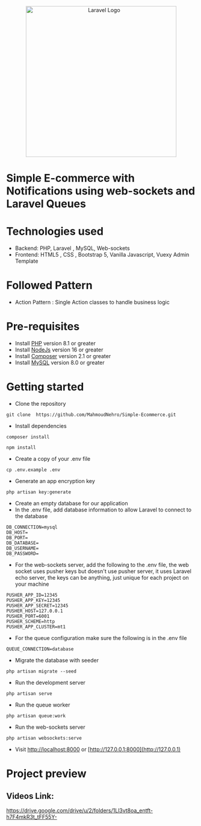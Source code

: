 <p align="center"><a href="https://laravel.com" target="_blank"><img src="https://raw.githubusercontent.com/laravel/art/master/logo-lockup/5%20SVG/2%20CMYK/1%20Full%20Color/laravel-logolockup-cmyk-red.svg" width="400" alt="Laravel Logo"></a></p>

# Simple E-commerce with Notifications using web-sockets and Laravel Queues

# Technologies used
- Backend: PHP, Laravel , MySQL, Web-sockets
- Frontend: HTML5 , CSS , Bootstrap 5, Vanilla Javascript, Vuexy Admin Template

# Followed Pattern
- Action Pattern : Single Action classes to handle business logic


# Pre-requisites
- Install [PHP](https://www.php.net/downloads.php) version 8.1 or greater
- Install [NodeJs](https://nodejs.org/en/) version 16 or greater
- Install [Composer](https://getcomposer.org/download/) version 2.1 or greater
- Install [MySQL](https://www.mysql.com/downloads/) version 8.0 or greater


# Getting started
- Clone the repository
```
git clone  https://github.com/MahmoudNehro/Simple-Ecommerce.git
```
- Install dependencies
```
composer install

npm install
```
- Create a copy of your .env file
```
cp .env.example .env
```
- Generate an app encryption key
```
php artisan key:generate
```
- Create an empty database for our application
- In the .env file, add database information to allow Laravel to connect to the database
```
DB_CONNECTION=mysql
DB_HOST=
DB_PORT=
DB_DATABASE=
DB_USERNAME=
DB_PASSWORD=
```
- For the web-sockets server, add the following to the .env file, the web socket uses pusher keys but doesn't use pusher server, it uses Laravel echo server, the keys can be anything, just unique for each project on your machine
```
PUSHER_APP_ID=12345
PUSHER_APP_KEY=12345
PUSHER_APP_SECRET=12345
PUSHER_HOST=127.0.0.1
PUSHER_PORT=6001
PUSHER_SCHEME=http
PUSHER_APP_CLUSTER=mt1
```
- For the queue configuration make sure the following is in the .env file

```
QUEUE_CONNECTION=database
```
- Migrate the database with seeder
```
php artisan migrate --seed
```
- Run the development server
```
php artisan serve
```
- Run the queue worker
```
php artisan queue:work
```
- Run the web-sockets server
```
php artisan websockets:serve
```
- Visit [http://localhost:8000](http://localhost:8000) or [http://127.0.0.1:8000](http://127.0.0.1)





# Project preview

## Videos Link:

https://drive.google.com/drive/u/2/folders/1Ll3vt8oa_entft-h7F4mkR3t_tFF55Y-